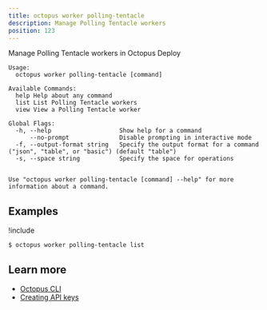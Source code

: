 ```yaml
---
title: octopus worker polling-tentacle
description: Manage Polling Tentacle workers
position: 123
---
```


Manage Polling Tentacle workers in Octopus Deploy


```text
Usage:
  octopus worker polling-tentacle [command]

Available Commands:
  help Help about any command
  list List Polling Tentacle workers
  view View a Polling Tentacle worker

Global Flags:
  -h, --help                   Show help for a command
      --no-prompt              Disable prompting in interactive mode
  -f, --output-format string   Specify the output format for a command ("json", "table", or "basic") (default "table")
  -s, --space string           Specify the space for operations


Use "octopus worker polling-tentacle [command] --help" for more information about a command.
```

## Examples

!include <samples-instance>


```text
$ octopus worker polling-tentacle list

```

## Learn more

- [Octopus CLI](/docs/octopus-rest-api/cli/index.md)
- [Creating API keys](/docs/octopus-rest-api/how-to-create-an-api-key.md)